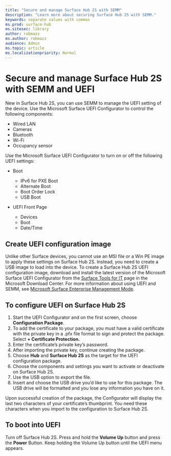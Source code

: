 ```yaml
---
title: "Secure and manage Surface Hub 2S with SEMM"
description: "Learn more about securing Surface Hub 2S with SEMM."
keywords: separate values with commas
ms.prod: surface-hub
ms.sitesec: library
author: robmazz
ms.author: robmazz
audience: Admin
ms.topic: article
ms.localizationpriority: Normal
---
```


# Secure and manage Surface Hub 2S with SEMM and UEFI

New in Surface Hub 2S, you can use SEMM to manage the UEFI setting of the device.
Use the Microsoft Surface UEFI Configurator to control the following components:

- Wired LAN
- Cameras
- Bluetooth
- Wi-Fi
- Occupancy sensor

Use the Microsoft Surface UEFI Configurator to turn on or off the following UEFI settings:

- Boot

    - IPv6 for PXE Boot
    - Alternate Boot
    - Boot Order Lock
    - USB Boot
- UEFI Front Page

    - Devices
    - Boot
    - Date/Time

## Create UEFI configuration image

Unlike other Surface devices, you cannot use an MSI file or a Win PE image to apply these settings on Surface Hub 2S. Instead, you need to create a USB image to load into the device. To create a Surface Hub 2S UEFI configuration image, download and install the latest version of the Microsoft Surface UEFI Configurator from the [Surface Tools for IT](https://www.microsoft.com/download/details.aspx?id=46703) page in the Microsoft Download Center. For more information about using UEFI and SEMM, see [Microsoft Surface Enterprise Management Mode](https://docs.microsoft.com/en-us/surface/surface-enterprise-management-mode).

## To configure UEFI on Surface Hub 2S

1. Start the UEFI Configurator and on the first screen, choose **Configuration Package**.
2. To add the certificate to your package, you must have a valid certificate with the private key in a .pfx file format to sign and protect the package. Select **+ Certificate Protection.**
3. Enter the certificate’s private key’s password.
4. After importing the private key, continue creating the package.
5. Choose **Hub** and **Surface Hub 2S** as the target for the UEFI configuration package.
6. Choose the components and settings you want to activate or deactivate on Surface Hub 2S.
7. Use the USB option to export the file.
8. Insert and choose the USB drive you’d like to use for this package. The USB drive will be formatted and you lose any information you have on it.

Upon successful creation of the package, the Configurator will display the last two characters of your certificate’s thumbprint. You need these characters when you import to the configuration to Surface Hub 2S.

## To boot into UEFI

Turn off Surface Hub 2S. Press and hold the **Volume Up** button and press the **Power** Button. Keep holding the Volume Up button until the UEFI menu appears.
